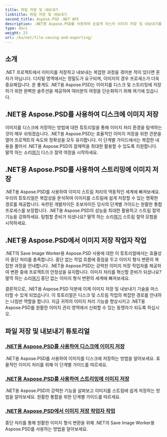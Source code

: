 ```yaml
---
title: 파일 저장 및 내보내기
linktitle: 파일 저장 및 내보내기
second_title: Aspose.PSD .NET API
description: .NET용 Aspose.PSD를 사용하여 손쉽게 마스터 이미지 저장 및 내보내기를 수행할 수 있습니다. 효율적인 디스크 및 스트림 작업을 위한 단계별 튜토리얼을 따르십시오.
type: docs
weight: 23
url: /ko/net/file-saving-and-exporting/
---
```

## 소개

.NET 프로젝트에서 이미지를 저장하고 내보내는 복잡한 과정을 겪어본 적이 있다면 혼자가 아닙니다. 디지털 영역에서는 정밀도가 요구되며, 이미지의 경우 프로세스가 더욱 중요해집니다. 운 좋게도 .NET용 Aspose.PSD는 이미지를 디스크 및 스트리밍에 저장하기 위한 완벽한 솔루션을 제공하여 여러분의 여정을 단순화하기 위해 여기에 있습니다.

## .NET용 Aspose.PSD를 사용하여 디스크에 이미지 저장

 이미지를 디스크에 저장하는 방법에 대한 튜토리얼을 통해 이미지 처리 환경을 탐색하는 것이 매우 쉬워졌습니다. .NET용 Aspose.PSD는 효율적인 이미지 저장을 위한 관문을 열어 프로젝트의 속도와 정확성을 모두 유지합니다. 이 단계별 가이드에서는 복잡한 내용을 풀어서 .NET용 Aspose.PSD의 잠재력을 최대한 활용할 수 있도록 지원합니다. 딸깍 하는 소리[여기](./save-images-to-disk/) 디스크 절약 여정을 시작하세요.

## .NET용 Aspose.PSD를 사용하여 스트리밍에 이미지 저장

.NET용 Aspose.PSD를 사용하여 이미지 스트림 처리의 역동적인 세계에 빠져보세요. 우리의 튜토리얼은 복잡성을 분석하여 이미지를 스트림에 쉽게 저장할 수 있는 명확한 경로를 제공합니다. 숙련된 개발자이든 초보자이든 당사의 단계별 가이드는 원활한 통합 프로세스를 보장합니다. .NET용 Aspose.PSD의 성능을 최대한 활용하고 스트림 절약 기능을 강화하세요. 탐험할 준비가 되셨나요? 딸깍 하는 소리[여기](./save-images-to-stream/) 스트림 절약 모험을 시작하세요.

## .NET용 Aspose.PSD에서 이미지 저장 작업자 작업

 .NET의 Save Image Worker용 Aspose.PSD 사용에 대한 이 튜토리얼에서는 효율성이 중단 처리를 충족합니다. 중단 없는 작업 흐름에 중점을 두고 이미지 형식 변환의 복잡한 과정을 안내합니다. .NET용 Aspose.PSD는 강력한 이미지 저장 작업자를 제공하여 변환 중에 프로젝트의 안정성을 유지합니다. 이미지 처리를 혁신할 준비가 되셨나요? 딸깍 하는 소리[여기](./save-image-worker/) 중단 없는 이미지 형식 변환의 세계에 빠져보세요.

결론적으로, .NET용 Aspose.PSD 덕분에 이제 이미지 저장 및 내보내기 기술을 마스터할 수 있게 되었습니다. 이 튜토리얼은 디스크 및 스트림 작업의 복잡한 경로를 안내하는 나침반 역할을 합니다. 지금 귀하의 이미지 처리 기능을 향상시키고 .NET용 Aspose.PSD를 원활한 이미지 관리 영역에서 신뢰할 수 있는 동맹자가 되도록 하십시오.

## 파일 저장 및 내보내기 튜토리얼
### [.NET용 Aspose.PSD를 사용하여 디스크에 이미지 저장](./save-images-to-disk/)
.NET용 Aspose.PSD를 사용하여 이미지를 디스크에 저장하는 방법을 알아보세요. 효율적인 이미지 처리를 위해 이 단계별 가이드를 따르세요.
### [.NET용 Aspose.PSD를 사용하여 스트리밍에 이미지 저장](./save-images-to-stream/)
.NET용 Aspose.PSD의 강력한 기능을 살펴보고 이미지를 스트림에 쉽게 저장하는 방법을 알아보세요. 원활한 통합을 위한 단계별 가이드를 따르세요.
### [.NET용 Aspose.PSD에서 이미지 저장 작업자 작업](./save-image-worker/)
중단 처리를 통해 원활한 이미지 형식 변환을 위해 .NET의 Save Image Worker용 Aspose.PSD를 사용하는 방법을 알아보세요.